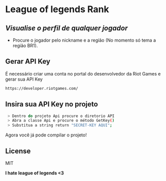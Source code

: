 # League of legends Rank
## _Visualise o perfil de qualquer jogador_

- Procure o jogador pelo nickname e a região (No momento só tema a região BR1).

## Gerar API Key

É necessário criar uma conta no portal do desenvolvedor da Riot Games e gerar sua API Key
```sh
https://developer.riotgames.com/
```
## Insira sua API Key no projeto
```sh
 > Dentro do projeto Api procure o diretorio API
 > Abra a classe Api e procure o método GetKey()
 > Substitua a string return "SECRET-KEY AQUI";
```

Agora você já pode compilar o projeto!

## License

MIT

**I hate league of legends <3**

